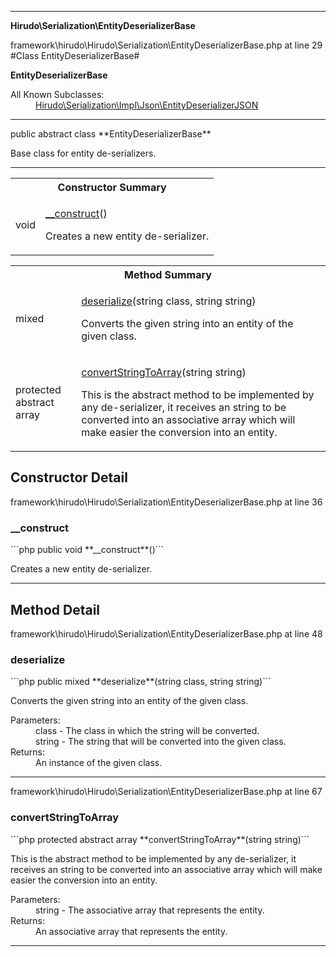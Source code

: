 - - -

**Hirudo\Serialization\EntityDeserializerBase**
<div class="location">framework\hirudo\Hirudo\Serialization\EntityDeserializerBase.php at line 29</div>
#Class EntityDeserializerBase#

**EntityDeserializerBase**


<dl>
<dt>All Known Subclasses:</dt>
<dd><a href="https://github.com/JeyDotC/Hirudo-docs/blob/master/hirudo/serialization/impl/json/entitydeserializerjson.html">Hirudo\Serialization\Impl\Json\EntityDeserializerJSON</a> </dd>
</dl>

- - -

<p class="signature">public abstract  class **EntityDeserializerBase**</p>

<div class="comment" id="overview_description"><p>Base class for entity de-serializers.</p></div>

- - -

<table id="summary_constructor">
<tr><th colspan="2">Constructor Summary</th></tr>
<tr>
<td class="type"> void</td>
<td class="description"><p class="name"><a href="#__construct">__construct</a>()</p><p class="description">Creates a new entity de-serializer.</p></td>
</tr>
</table>

<table id="summary_method">
<tr><th colspan="2">Method Summary</th></tr>
<tr>
<td class="type"> mixed</td>
<td class="description"><p class="name"><a href="#deserialize">deserialize</a>(string class, string string)</p><p class="description">Converts the given string into an entity of the given class.</p></td>
</tr>
<tr>
<td class="type">protected abstract  array</td>
<td class="description"><p class="name"><a href="#convertStringToArray">convertStringToArray</a>(string string)</p><p class="description">This is the abstract method to be implemented by any de-serializer, it receives
an string to be converted into an associative array which will make easier
the conversion into an entity.</p></td>
</tr>
</table>

<h2 id="detail_method">Constructor Detail</h2>
<div class="location">framework\hirudo\Hirudo\Serialization\EntityDeserializerBase.php at line 36</div>
<h3 id="__construct()">__construct</h3>
```php
public  void **__construct**()```
<div class="details">
<p>Creates a new entity de-serializer.</p></div>

- - -

<h2 id="detail_method">Method Detail</h2>
<div class="location">framework\hirudo\Hirudo\Serialization\EntityDeserializerBase.php at line 48</div>
<h3 id="deserialize()">deserialize</h3>
```php
public  mixed **deserialize**(string class, string string)```
<div class="details">
<p>Converts the given string into an entity of the given class.</p><dl>
<dt>Parameters:</dt>
<dd>class - The class in which the string will be converted.</dd>
<dd>string - The string that will be converted into the given class.</dd>
<dt>Returns:</dt>
<dd>An instance of the given class.</dd>
</dl>
</div>

- - -

<div class="location">framework\hirudo\Hirudo\Serialization\EntityDeserializerBase.php at line 67</div>
<h3 id="convertStringToArray()">convertStringToArray</h3>
```php
protected abstract  array **convertStringToArray**(string string)```
<div class="details">
<p>This is the abstract method to be implemented by any de-serializer, it receives
an string to be converted into an associative array which will make easier
the conversion into an entity.</p><dl>
<dt>Parameters:</dt>
<dd>string - The associative array that represents the entity.</dd>
<dt>Returns:</dt>
<dd>An associative array that represents the entity.</dd>
</dl>
</div>

- - -

